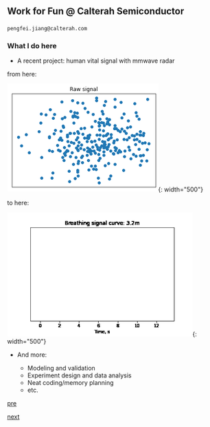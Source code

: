 ## Work for Fun @ Calterah Semiconductor

`pengfei.jiang@calterah.com`

### What I do here

* A recent project: human vital signal with mmwave radar

from here:

![curve](../../img/calterah_vitalraw.png){: width="500"}

to here:

![demo](../../img/calterah_vitaldemo.gif){: width="500"}


* And more:

    * Modeling and validation
    * Experiment design and data analysis
    * Neat coding/memory planning
    * etc.

[pre](./pg0.md)

[next](./pg2.md)
